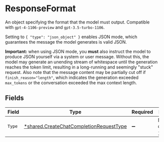 # ResponseFormat

An object specifying the format that the model must output. Compatible with `gpt-4-1106-preview` and `gpt-3.5-turbo-1106`.

Setting to `{ "type": "json_object" }` enables JSON mode, which guarantees the message the model generates is valid JSON.

**Important:** when using JSON mode, you **must** also instruct the model to produce JSON yourself via a system or user message. Without this, the model may generate an unending stream of whitespace until the generation reaches the token limit, resulting in a long-running and seemingly "stuck" request. Also note that the message content may be partially cut off if `finish_reason="length"`, which indicates the generation exceeded `max_tokens` or the conversation exceeded the max context length.



## Fields

| Field                                                                                                    | Type                                                                                                     | Required                                                                                                 | Description                                                                                              | Example                                                                                                  |
| -------------------------------------------------------------------------------------------------------- | -------------------------------------------------------------------------------------------------------- | -------------------------------------------------------------------------------------------------------- | -------------------------------------------------------------------------------------------------------- | -------------------------------------------------------------------------------------------------------- |
| `Type`                                                                                                   | [*shared.CreateChatCompletionRequestType](../../../pkg/models/shared/createchatcompletionrequesttype.md) | :heavy_minus_sign:                                                                                       | Must be one of `text` or `json_object`.                                                                  | json_object                                                                                              |